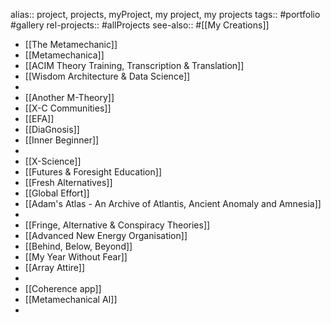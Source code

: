 alias:: project, projects, myProject, my project, my projects
tags:: #portfolio #gallery
rel-projects:: #allProjects
see-also:: #[[My Creations]]

- [[The Metamechanic]]
- [[Metamechanica]]
- [[ACIM Theory Training, Transcription & Translation]]
- [[Wisdom Architecture & Data Science]]
-
- [[Another M-Theory]]
- [[X-C Communities]]
- [[EFA]]
- [[DiaGnosis]]
- [[Inner Beginner]]
-
- [[X-Science]]
- [[Futures & Foresight Education]]
- [[Fresh Alternatives]]
- [[Global Effort]]
- [[Adam's Atlas - An Archive of Atlantis, Ancient Anomaly and Amnesia]]
-
- [[Fringe, Alternative & Conspiracy Theories]]
- [[Advanced New Energy Organisation]]
- [[Behind, Below, Beyond]]
- [[My Year Without Fear]]
- [[Array Attire]]
-
- [[Coherence app]]
- [[Metamechanical AI]]
-
